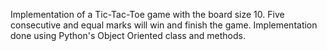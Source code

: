 Implementation of a Tic-Tac-Toe game with the board size 10. Five consecutive and equal marks will win and finish the game.
Implementation done using Python's Object Oriented class and methods.
